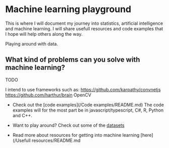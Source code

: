 Machine learning playground
===========================
This is where I will document my journey into statistics, artificial intelligence and machine learning.
I will share usefull resources and code examples that I hope will help others along the way.

Playing around with data.

## What kind of problems can you solve with machine learning?
TODO

I intend to use frameworks such as:
https://github.com/karpathy/convnetjs
https://github.com/harthur/brain
OpenCV

* Check out the [code examples](/Code examples/README.md)
The code examples will for the most part be in javascript/typescript, C#, R, Python and C++.

* Want to play around? Check out some of the [datasets](/Datasets/README.md)
* Read more about resources for getting into machine learning [here](/Usefull resources/README.md
